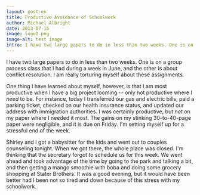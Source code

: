 ```yaml
---
layout: post-en
title: Productive Avoidance of Schoolwork
author: Michael Albright
date: 2013-07-15
image: logo2.png
image-alt: test image
intro: I have two large papers to do in less than two weeks. One is on a group process class that I had during a week in June, and the other is about conflict resolution. I am really torturing myself about these assignments.
---
```

I have two large papers to do in less than two weeks. One is on a group process class that I had during a week in June, and the other is about conflict resolution. I am really torturing myself about these assignments.

One thing I have learned about myself, however, is that I am most productive when I have a big project looming -- only not productive where I *need* to be. For instance, today I transferred our gas and electric bills, paid a parking ticket, checked on our health insurance status, and updated our address with immigration authorities. I was certainly productive, but *not* on my paper where I needed it most. The gains on my stinking 30-to-40-page paper were negligible, and it is due on Friday. I'm setting myself up for a stressful end of the week.

Shirley and I got a babysitter for the kids and went out to couples counseling tonight. When we got there, the whole place was closed. I'm thinking that the secretary forgot to schedule us for this week. We went ahead and took advantage of the time by going to the park and talking a bit, and then getting a mango smoothie with boba and doing some grocery shopping at Stater Brothers. It was a good evening, but it would have been better had I been not so tired and down because of this stress with my schoolwork.